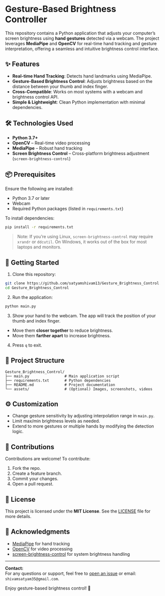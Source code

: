 # Gesture-Based Brightness Controller

This repository contains a Python application that adjusts your computer’s screen brightness using **hand gestures** detected via a webcam. The project leverages **MediaPipe** and **OpenCV** for real-time hand tracking and gesture interpretation, offering a seamless and intuitive brightness control interface.

## ✨ Features

- **Real-time Hand Tracking**: Detects hand landmarks using MediaPipe.
- **Gesture-Based Brightness Control**: Adjusts brightness based on the distance between your thumb and index finger.
- **Cross-Compatible**: Works on most systems with a webcam and brightness control API.
- **Simple & Lightweight**: Clean Python implementation with minimal dependencies.

## 🛠️ Technologies Used

- **Python 3.7+**
- **OpenCV** – Real-time video processing
- **MediaPipe** – Robust hand tracking
- **Screen Brightness Control** – Cross-platform brightness adjustment (`screen-brightness-control`)

## 📦 Prerequisites

Ensure the following are installed:

- Python 3.7 or later
- Webcam
- Required Python packages (listed in `requirements.txt`)

To install dependencies:

```bash
pip install -r requirements.txt
```

> Note: If you’re using Linux, `screen-brightness-control` may require `xrandr` or `ddcutil`. On Windows, it works out of the box for most laptops and monitors.

## 🚀 Getting Started

1. Clone this repository:

```bash
git clone https://github.com/satyamshivam13/Gesture_Brightness_Control.git
cd Gesture_Brightness_Control
```

2. Run the application:

```bash
python main.py
```

3. Show your hand to the webcam. The app will track the position of your thumb and index finger.

- Move them **closer together** to reduce brightness.
- Move them **farther apart** to increase brightness.

4. Press `q` to exit.

## 📁 Project Structure

```
Gesture_Brightness_Control/
├── main.py                # Main application script
├── requirements.txt       # Python dependencies
├── README.md              # Project documentation
└── assets/                # (Optional) Images, screenshots, videos
```

## ⚙️ Customization

- Change gesture sensitivity by adjusting interpolation range in `main.py`.
- Limit max/min brightness levels as needed.
- Extend to more gestures or multiple hands by modifying the detection logic.

## 🤝 Contributions

Contributions are welcome! To contribute:

1. Fork the repo.
2. Create a feature branch.
3. Commit your changes.
4. Open a pull request.

## 📄 License

This project is licensed under the **MIT License**. See the [LICENSE](LICENSE) file for more details.

## 🙏 Acknowledgments

- [MediaPipe](https://mediapipe.dev/) for hand tracking
- [OpenCV](https://opencv.org/) for video processing
- [screen-brightness-control](https://pypi.org/project/screen-brightness-control/) for system brightness handling

---

**Contact:**  
For any questions or support, feel free to [open an issue](https://github.com/your-username/Gesture_Brightness_Control/issues) or email: `shivamsatyam35@gmail.com`.

Enjoy gesture-based brightness control! 🌟